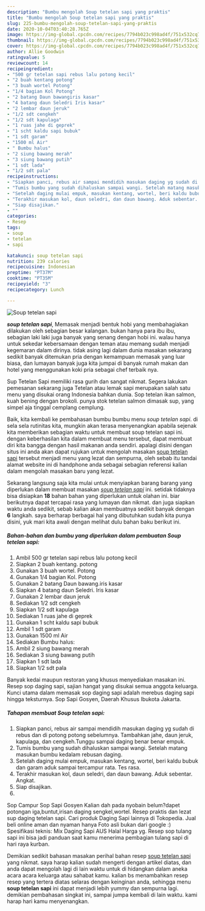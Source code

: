 ```yaml
---
description: "Bumbu mengolah Soup tetelan sapi yang praktis"
title: "Bumbu mengolah Soup tetelan sapi yang praktis"
slug: 225-bumbu-mengolah-soup-tetelan-sapi-yang-praktis
date: 2020-10-04T03:40:28.765Z
image: https://img-global.cpcdn.com/recipes/7794b023c998ad4f/751x532cq70/soup-tetelan-sapi-foto-resep-utama.jpg
thumbnail: https://img-global.cpcdn.com/recipes/7794b023c998ad4f/751x532cq70/soup-tetelan-sapi-foto-resep-utama.jpg
cover: https://img-global.cpcdn.com/recipes/7794b023c998ad4f/751x532cq70/soup-tetelan-sapi-foto-resep-utama.jpg
author: Allie Goodwin
ratingvalue: 5
reviewcount: 14
recipeingredient:
- "500 gr tetelan sapi rebus lalu potong kecil"
- "2 buah kentang potong"
- "3 buah wortel Potong"
- "1/4 bagian Kol Potong"
- "2 batang Daun bawangiris kasar"
- "4 batang daun Seledri Iris kasar"
- "2 lembar daun jeruk"
- "1/2 sdt cengkeh"
- "1/2 sdt kapulaga"
- "1 ruas jahe di geprek"
- "1 scht kaldu sapi bubuk"
- "1 sdt garam"
- "1500 ml Air"
- " Bumbu halus"
- "2 siung bawang merah"
- "3 siung bawang putih"
- "1 sdt lada"
- "1/2 sdt pala"
recipeinstructions:
- "Siapkan panci, rebus air sampai mendidih masukan daging yg sudah di rebus dan di potong potong sebelumnya. Tambahkan jahe, daun jeruk, kapulaga, dan cengkeh.Tunggu sampai daging benar benar empuk."
- "Tumis bumbu yang sudah dihaluskan sampai wangi. Setelah matang masukan bumbu kedalam rebusan daging."
- "Setelah daging mulai empuk, masukan kentang, wortel, beri kaldu bubuk dan garam aduk sampai tercampur rata. Tes rasa."
- "Terakhir masukan kol, daun seledri, dan daun bawang. Aduk sebentar. Angkat."
- "Siap disajikan."
- ""
categories:
- Resep
tags:
- soup
- tetelan
- sapi

katakunci: soup tetelan sapi 
nutrition: 239 calories
recipecuisine: Indonesian
preptime: "PT37M"
cooktime: "PT35M"
recipeyield: "3"
recipecategory: Lunch

---
```



![Soup tetelan sapi](https://img-global.cpcdn.com/recipes/7794b023c998ad4f/751x532cq70/soup-tetelan-sapi-foto-resep-utama.jpg)

<b><i>soup tetelan sapi</i></b>, Memasak menjadi bentuk hobi yang membahagiakan dilakukan oleh sebagian besar kalangan. bukan hanya para ibu ibu, sebagian laki laki juga banyak yang senang dengan hobi ini. walau hanya untuk sekedar kebersamaan dengan teman atau memang sudah menjadi kegemaran dalam dirinya. tidak asing lagi dalam dunia masakan sekarang sedikit banyak ditemukan pria dengan kemampuan memasak yang luar biasa, dan lumayan banyak juga kita jumpai di banyak rumah makan dan hotel yang menggunakan koki pria sebagai chef terbaik nya.

Sup Tetelan Sapi memiliki rasa gurih dan sangat nikmat. Segera lakukan pemesanan sekarang juga Tetelan atau lemak sapi merupakan salah satu menu yang disukai orang Indonesia bahkan dunia. Sop tetelan ikan salmon, kuah bening dengan brokoli. punya stok tetelan salmon dimasak sup, yang simpel aja tinggal cemplang cemplung.

Baik, kita kembali ke pembahasan bumbu bumbu menu <i>soup tetelan sapi</i>. di sela sela rutinitas kita, mungkin akan terasa menyenangkan apabila sejenak kita memberikan sebagian waktu untuk membuat soup tetelan sapi ini. dengan keberhasilan kita dalam membuat menu tersebut, dapat membuat diri kita bangga dengan hasil makanan anda sendiri. apalagi disini dengan situs ini anda akan dapat rujukan untuk mengolah masakan <u>soup tetelan sapi</u> tersebut menjadi menu yang lezat dan sempurna, oleh sebab itu tandai alamat website ini di handphone anda sebagai sebagian referensi kalian dalam mengolah masakan baru yang lezat.


Sekarang langsung saja kita mulai untuk menyiapkan barang barang yang diperlukan dalam membuat masakan <u><i>soup tetelan sapi</i></u> ini. setidak tidaknya bisa disiapkan <b>18</b> bahan bahan yang diperlukan untuk olahan ini. biar berikutnya dapat tercapai rasa yang lumayan dan nikmat. dan juga siapkan waktu anda sedikit, sebab kalian akan membuatnya sedikit banyak dengan <b>6</b> langkah. saya berharap berbagai hal yang dibutuhkan sudah kita punya disini, yuk mari kita awali dengan melihat dulu bahan baku berikut ini.

<!--inarticleads1-->

##### Bahan-bahan dan bumbu yang diperlukan dalam pembuatan Soup tetelan sapi:

1. Ambil 500 gr tetelan sapi rebus lalu potong kecil
1. Siapkan 2 buah kentang. potong
1. Gunakan 3 buah wortel. Potong
1. Gunakan 1/4 bagian Kol. Potong
1. Gunakan 2 batang Daun bawang.iris kasar
1. Siapkan 4 batang daun Seledri. Iris kasar
1. Gunakan 2 lembar daun jeruk
1. Sediakan 1/2 sdt cengkeh
1. Siapkan 1/2 sdt kapulaga
1. Sediakan 1 ruas jahe di geprek
1. Gunakan 1 scht kaldu sapi bubuk
1. Ambil 1 sdt garam
1. Gunakan 1500 ml Air
1. Sediakan  Bumbu halus:
1. Ambil 2 siung bawang merah
1. Sediakan 3 siung bawang putih
1. Siapkan 1 sdt lada
1. Siapkan 1/2 sdt pala


Banyak kedai maupun restoran yang khusus menyediakan masakan ini. Resep sop daging sapi, sajian hangat yang disukai semua anggota keluarga. Kunci utama dalam memasak sop daging sapi adalah merebus daging sapi hingga teksturnya. Sop Sapi Gosyen, Daerah Khusus Ibukota Jakarta. 

<!--inarticleads2-->

##### Tahapan membuat Soup tetelan sapi:

1. Siapkan panci, rebus air sampai mendidih masukan daging yg sudah di rebus dan di potong potong sebelumnya. Tambahkan jahe, daun jeruk, kapulaga, dan cengkeh.Tunggu sampai daging benar benar empuk.
1. Tumis bumbu yang sudah dihaluskan sampai wangi. Setelah matang masukan bumbu kedalam rebusan daging.
1. Setelah daging mulai empuk, masukan kentang, wortel, beri kaldu bubuk dan garam aduk sampai tercampur rata. Tes rasa.
1. Terakhir masukan kol, daun seledri, dan daun bawang. Aduk sebentar. Angkat.
1. Siap disajikan.
1. 


Sop Campur Sop Sapi Gosyen Kalian dah pada nyobain belum?dapet potongan iga,buntut,irisan daging sengkel,wortel. Resep praktis dan lezat sup daging tetelan sapi. Cari produk Daging Sapi lainnya di Tokopedia. Jual beli online aman dan nyaman hanya Foto asli bukan dari google :) Spesifikasi teknis: Mix Daging Sapi AUS Halal Harga yg. Resep sop tulang sapi ini bisa jadi panduan saat kamu menerima pembagian tulang sapi di hari raya kurban. 

Demikian sedikit bahasan masakan perihal bahan resep <u>soup tetelan sapi</u> yang nikmat. saya harap kalian sudah mengerti dengan artikel diatas, dan anda dapat mengolah lagi di lain waktu untuk di hidangkan dalam aneka acara acara keluarga atau sahabat kamu. kalian bs menambahkan resep resep yang tertera diatas selaras dengan keinginan anda, sehingga menu <b>soup tetelan sapi</b> ini dapat menjadi lebih yummy dan sempurna lagi. demikian pembahasan singkat ini, sampai jumpa kembali di lain waktu. kami harap hari kamu menyenangkan.
